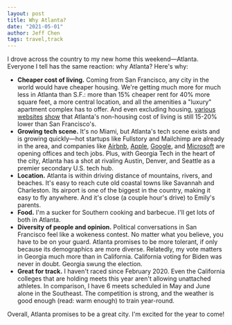 ```yaml
---
layout: post
title: Why Atlanta?
date: "2021-05-01"
author: Jeff Chen
tags: travel,track
---
```


I drove across the country to my new home this weekend—Atlanta. Everyone I tell has the same reaction: why Atlanta? Here's why:

<!-- excerpt -->

- **Cheaper cost of living.** Coming from San Francisco, any city in the world would have cheaper housing. We're getting much more for much less in Atlanta than S.F.: more than 15% cheaper rent for 40% more square feet, a more central location, and all the amenities a "luxury" apartment complex has to offer. And even excluding housing, [various](https://www.nerdwallet.com/cost-of-living-calculator/compare/san-francisco-ca-vs-atlanta-ga) [websites](https://smartasset.com/mortgage/cost-of-living-calculator#SMdtxt8GW0) [show](https://www.bestplaces.net/cost-of-living/san-francisco-ca/atlanta-ga/100000) that Atlanta's non-housing cost of living is still 15-20% lower than San Francisco's.
- **Growing tech scene.** It's no Miami, but Atlanta's tech scene exists and is growing quickly—hot startups like Fullstory and Mailchimp are already in the area, and companies like [Airbnb](https://www.ajc.com/news/airbnb-to-open-atlanta-tech-hub-bring-hundreds-of-jobs/6XBS54XB4NECXFUX5ZEA2HJ2KI/), [Apple](https://www.ajc.com/education/apple-southern-company-to-fund-new-tech-hub-at-atlanta-university-center/WNADIY5NVZFN3GHAWFJ5ATLHIU/), [Google](https://www.bizjournals.com/atlanta/news/2021/03/23/google-confirms-atlanta-expansion.html), and [Microsoft](https://blogs.microsoft.com/blog/2021/02/11/investing-to-grow-in-and-with-atlanta/) are opening offices and tech jobs. Plus, with Georgia Tech in the heart of the city, Atlanta has a shot at rivaling Austin, Denver, and Seattle as a premier secondary U.S. tech hub.
- **Location.** Atlanta is within driving distance of mountains, rivers, and beaches. It's easy to reach cute old coastal towns like Savannah and Charleston. Its airport is one of the biggest in the country, making it easy to fly anywhere. And it's close (a couple hour's drive) to Emily's parents. 
- **Food.** I'm a sucker for Southern cooking and barbecue. I'll get lots of both in Atlanta.
- **Diversity of people and opinion.** Political conversations in San Francisco feel like a wokeness contest. No matter what you believe, you have to be on your guard. Atlanta promises to be more tolerant, if only because its demographics are more diverse. Relatedly, my vote matters in Georgia much more than in California. California voting for Biden was never in doubt. Georgia swung the election.
- **Great for track.** I haven't raced since February 2020. Even the California colleges that are holding meets this year aren't allowing unattached athletes. In comparison, I have 6 meets scheduled in May and June alone in the Southeast. The competition is strong, and the weather is good enough (read: warm enough) to train year-round.

Overall, Atlanta promises to be a great city. I'm excited for the year to come!
